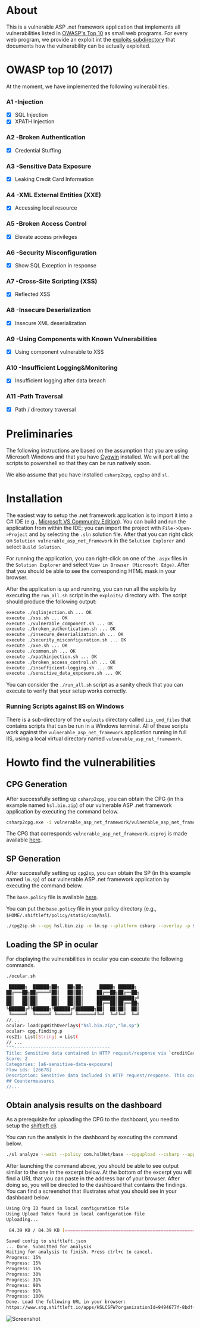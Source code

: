 # About

This is a vulnerable ASP .net framework application that implements all
vulnerabilities listed in [OWASP's Top 10](https://www.owasp.org/index.php/Category:OWASP_Top_Ten_Project)
as small web programs. For every web program, we provide an exploit
int the [exploits subdirectory](./exploits)
that documents how the vulnerability can be actually exploited.

# OWASP top 10 (2017)

At the moment, we have implemented the following vulnerabilities.

### A1 -Injection
- [x] SQL Injection
- [x] XPATH Injection
### A2 -Broken Authentication
- [x] Credential Stuffing
### A3 -Sensitive Data Exposure
- [x] Leaking Credit Card Information
### A4 -XML External Entities (XXE)
- [x] Accessing local resource
### A5 -Broken Access Control
- [x] Elevate access privileges
### A6 -Security Misconfiguration
- [x] Show SQL Exception in response
### A7 -Cross-Site Scripting (XSS)
- [x] Reflected XSS
### A8 -Insecure Deserialization
- [x] Insecure XML deserialization
### A9 -Using Components with Known Vulnerabilities
- [x] Using component vulnerable to XSS
### A10 -Insufficient Logging&Monitoring
- [x] Insufficient logging after data breach
### A11 -Path Traversal
- [x] Path / directory traversal

# Preliminaries

The following instructions are based on the assumption that you are using
Microsoft Windows and that you have [Cygwin](https://www.cygwin.com/) installed.
We will port all the scripts to powershell so that they can be run natively
soon.

We also assume that you have installed `csharp2cpg`, `cpg2sp` and `sl`.

# Installation

The easiest way to setup the .net framework application is to import it into a
C# IDE (e.g., [Microsoft VS Community
Edition](https://visualstudio.microsoft.com/vs/community/)).  You can build and
run the application from within the IDE; you can import the project with
`File->Open->Project` and by selecting the `.sln` solution file. After that you
can right click on `Solution vulnerable_asp_net_framework` in the `Solution
Explorer` and select `Build Solution`.

For running the application, you can right-click on one of the `.aspx` files in
the `Solution Explorer` and select `View in Browser (Microsoft Edge)`. After
that you should be able to see the corresponding HTML mask in your browser.

After the application is up and running, you can run all the exploits by
executing the `run_all.sh` script in the `exploits/` directory with. The script
should produce the following output:

```bash
execute ./sqlinjection.sh ... OK
execute ./xss.sh ... OK
execute ./vulnerable_component.sh ... OK
execute ./broken_authentication.sh ... OK
execute ./insecure_deserialization.sh ... OK
execute ./security_misconfiguration.sh ... OK
execute ./xxe.sh ... OK
execute ./common.sh ... OK
execute ./xpathinjection.sh ... OK
execute ./broken_access_control.sh ... OK
execute ./insufficient-logging.sh ... OK
execute ./sensitive_data_exposure.sh ... OK
```

You can consider the `./run_all.sh` script as a sanity check that you can
execute to verify that your setup works correctly.

### Running Scripts against IIS on Windows
There is a sub-directory of the `exploits` directory called `iis_cmd_files` that contains scripts that can be run in a Windows terminal. All of these scripts work against the `vulnerable_asp_net_framework` application running in full IIS, using a local virtual directory named `vulnerable_asp_net_framework`.

# Howto find the vulnerabilities

## CPG Generation

After successfully setting up `csharp2cpg`, you can obtain the CPG
(in this example named `hsl.bin.zip`) of our vulnerable ASP .net framework application by executing the command below.

```bash
csharp2cpg.exe -i vulnerable_asp_net_framework/vulnerable_asp_net_framework.csproj -o hsl.bin.zip
```

The CPG that corresponds `vulnerable_asp_net_framework.csproj` is made available [here](https://drive.google.com/open?id=1952baucCxOu6fkKSncVRo2Ku5hX3H_wp).

## SP Generation

After successfully setting up `cpg2sp`, you can obtain the SP (in this example named `lm.sp`) of
our vulnerable ASP .net framework application by executing the command below.

The `base.policy` file is available [here](https://drive.google.com/open?id=1d_90dzHDx3swA1-x4lpUOcHqjiJca6j2).

You can put the `base.policy` file in your policy directory (e.g., `$HOME/.shiftleft/policy/static/com/hsl`).

```bash
./cpg2sp.sh --cpg hsl.bin.zip -o lm.sp --platform csharp --overlay -p $HOME/.shiftleft/policy/static/com/hsl/base.policy
```

## Loading the SP in ocular 

For displaying the vulnerabilities in ocular you can execute the following
commands.


```bash
./ocular.sh

 ██████╗  ██████╗██╗   ██╗██╗      █████╗ ██████╗
██╔═══██╗██╔════╝██║   ██║██║     ██╔══██╗██╔══██╗
██║   ██║██║     ██║   ██║██║     ███████║██████╔╝
██║   ██║██║     ██║   ██║██║     ██╔══██║██╔══██╗
╚██████╔╝╚██████╗╚██████╔╝███████╗██║  ██║██║  ██║
 ╚═════╝  ╚═════╝ ╚═════╝ ╚══════╝╚═╝  ╚═╝╚═╝  ╚═╝
//...
ocular> loadCpgWithOverlays("hsl.bin.zip","lm.sp")
ocular> cpg.finding.p
res21: List[String] = List(
// ...  
"""------------------------------------
Title: Sensitive data contained in HTTP request/response via `creditCard` in `SensitiveDataExposure.Page_Load`
Score: 2
Categories: [a6-sensitive-data-exposure]
Flow ids: [26678]
Description: Sensitive data included in HTTP request/response. This could result in sensitive data exposure. Many web applications and APIs do not properly protect sensitive data, such as financial and healthcare. Attackers may steal or modify such weakly protected data to conduct credit card fraud, identity theft, or other crimes.
## Countermeasures
//...
```

## Obtain analysis results on the dashboard

As a prerequisite for uploading the CPG to the dashboard, you need to setup the
[shiftleft cli](https://docs.shiftleft.io/shiftleft/getting-started/using-sl-the-shiftleft-cli).

You can run the analysis in the dashboard by executing the command below.

``` bash
./sl analyze --wait --policy com.hslNet/base --cpgupload --csharp --app HSLCSFW --force hsl.bin.zip
```

After launching the command above, you should be able to see output similar to
the one in the excerpt below. At the bottom of the excerpt you will find a URL
that you can paste in the address bar of your browser. After doing so, you will
be directed to the dashboard that contains the findings. You can find a
screenshot that illustrates what you should see in your dashboard below.

``` bash
Using Org ID found in local configuration file
Using Upload Token found in local configuration file
Uploading...

 84.39 KB / 84.39 KB [=================================================================] 100.00% 253.40 KB/s 0s

Saved config to shiftleft.json
... Done. Submitted for analysis
Waiting for analysis to finish. Press ctrl+c to cancel.
Progress: 15%
Progress: 15%
Progress: 16%
Progress: 30%
Progress: 31%
Progress: 90%
Progress: 91%
Progress: 100%
Done. Load the following URL in your browser:
https://www.stg.shiftleft.io/apps/HSLCSFW?organizationId=9494677f-8bdf-460f-afff-7ac09275e2a9
```
![Screenshot](https://github.com/ShiftLeftSecurity/testdata/blob/master/csharp/vulnerable_asp_net_framework/img/hsl.png "Dashboard Results")
